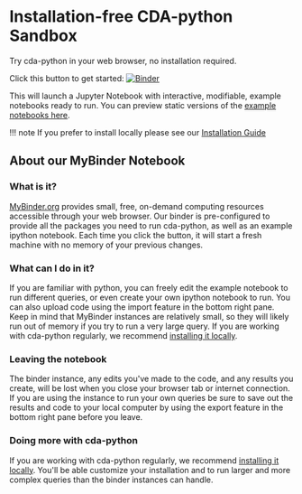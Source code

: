 # Installation-free CDA-python Sandbox

Try cda-python in your web browser, no installation required.

Click this button to get started: [![Binder](https://mybinder.org/badge_logo.svg)](https://mybinder.org/v2/gh/CancerDataAggregator/cda-python/HEAD?labpath=notebooks%2Fexample.ipynb)

This will launch a Jupyter Notebook with interactive, modifiable, example notebooks ready to run.
You can preview static versions of the [example notebooks here](../Documentation/ExampleNotebooks).

!!! note
    If you prefer to install locally please see our [Installation Guide](../Documentation/installation.md)

## About our MyBinder Notebook

### What is it?

[MyBinder.org](https://mybinder.org/) provides small, free, on-demand computing
resources accessible through your web browser. Our binder is pre-configured to
provide all the packages you need to run cda-python, as well as an example ipython
notebook. Each time you click the button, it will start a fresh machine with no
memory of your previous changes.

### What can I do in it?

If you are familiar with python, you can freely edit the example notebook to run
different queries, or even create your own ipython notebook to run. You can also
upload code using the import feature in the bottom right pane. Keep in mind
that MyBinder instances are relatively small, so they will likely run out of memory
if you try to run a very large query. If you are working with cda-python regularly,
we recommend [installing it locally](../Documentation/installation.md).

### Leaving the notebook

The binder instance, any edits you've made to the code, and any results you create,
will be lost when you close your browser tab or internet connection. If you are
using the instance to run your own queries be sure to save out the results and code to
your local computer by using the export feature in the bottom right pane before you leave.

### Doing more with cda-python

If you are working with cda-python regularly,
we recommend [installing it locally](../Documentation/installation.md). You'll
be able customize your installation and to run larger and more complex queries
than the binder instances can handle.
